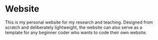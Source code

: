 # Website
This is my personal website for my research and teaching. Designed from scratch and deliberately lightweight, the website can also serve as a template for any beginner coder who wants to code their own website. 
